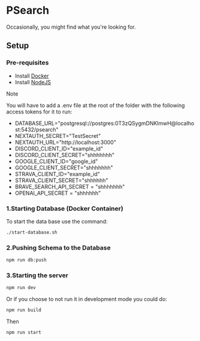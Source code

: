 # PSearch

Occasionally, you might find what you're looking for.

## Setup

### Pre-requisites

- Install [Docker](https://docs.docker.com/engine/install/)
- Install [NodeJS](https://nodejs.org/en/download)

> [!NOTE]
> You will have to add a .env file at the root of the folder with the following access tokens for it to run:

- DATABASE_URL="postgresql://postgres:0T3zQSygmDNKlmwH@localhost:5432/psearch"
- NEXTAUTH_SECRET="TestSecret"
- NEXTAUTH_URL="http://localhost:3000"
- DISCORD_CLIENT_ID="example_id"
- DISCORD_CLIENT_SECRET="shhhhhhh"
- GOOGLE_CLIENT_ID="google_id"
- GOOGLE_CLIENT_SECRET="shhhhhhh"
- STRAVA_CLIENT_ID="example_id"
- STRAVA_CLIENT_SECRET="shhhhhh"
- BRAVE_SEARCH_API_SECRET = "shhhhhhh"
- OPENAI_API_SECRET = "shhhhhh"

### 1.Starting Database (Docker Container)

To start the data base use the command:

```sh
./start-database.sh
```

### 2.Pushing Schema to the Database

```sh
npm run db:push
```

### 3.Starting the server

```sh
npm run dev
```

Or if you choose to not run it in development mode you could do:

```sh
npm run build
```

Then

```sh
npm run start
```
